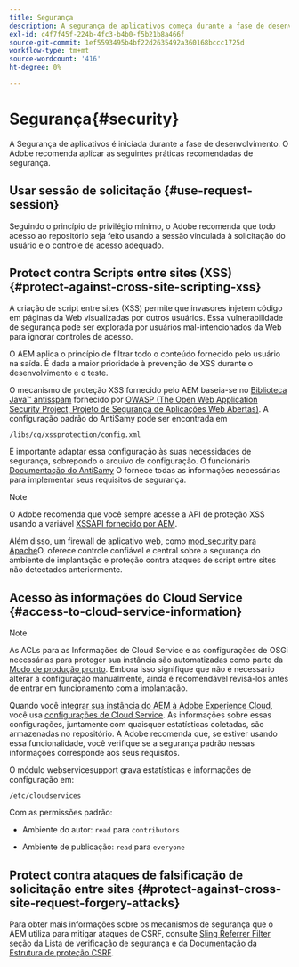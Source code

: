```yaml
---
title: Segurança
description: A segurança de aplicativos começa durante a fase de desenvolvimento
exl-id: c4f7f45f-224b-4fc3-b4b0-f5b21b8a466f
source-git-commit: 1ef5593495b4bf22d2635492a360168bccc1725d
workflow-type: tm+mt
source-wordcount: '416'
ht-degree: 0%

---
```


# Segurança{#security}

A Segurança de aplicativos é iniciada durante a fase de desenvolvimento. O Adobe recomenda aplicar as seguintes práticas recomendadas de segurança.

## Usar sessão de solicitação {#use-request-session}

Seguindo o princípio de privilégio mínimo, o Adobe recomenda que todo acesso ao repositório seja feito usando a sessão vinculada à solicitação do usuário e o controle de acesso adequado.

## Protect contra Scripts entre sites (XSS) {#protect-against-cross-site-scripting-xss}

A criação de script entre sites (XSS) permite que invasores injetem código em páginas da Web visualizadas por outros usuários. Essa vulnerabilidade de segurança pode ser explorada por usuários mal-intencionados da Web para ignorar controles de acesso.

O AEM aplica o princípio de filtrar todo o conteúdo fornecido pelo usuário na saída. É dada a maior prioridade à prevenção de XSS durante o desenvolvimento e o teste.

O mecanismo de proteção XSS fornecido pelo AEM baseia-se no [Biblioteca Java™ antisspam](https://wiki.owasp.org/index.php/Category:OWASP_AntiSamy_Project) fornecido por [OWASP (The Open Web Application Security Project, Projeto de Segurança de Aplicações Web Abertas)](https://owasp.org/). A configuração padrão do AntiSamy pode ser encontrada em

`/libs/cq/xssprotection/config.xml`

É importante adaptar essa configuração às suas necessidades de segurança, sobrepondo o arquivo de configuração. O funcionário [Documentação do AntiSamy](https://wiki.owasp.org/index.php/Category:OWASP_AntiSamy_Project) O fornece todas as informações necessárias para implementar seus requisitos de segurança.

>[!NOTE]
>
>O Adobe recomenda que você sempre acesse a API de proteção XSS usando a variável [XSSAPI fornecido por AEM](https://developer.adobe.com/experience-manager/reference-materials/6-5/javadoc/com/adobe/granite/xss/XSSAPI.html).

Além disso, um firewall de aplicativo web, como [mod_security para Apache](https://www.modsecurity.org)O, oferece controle confiável e central sobre a segurança do ambiente de implantação e proteção contra ataques de script entre sites não detectados anteriormente.

## Acesso às informações do Cloud Service {#access-to-cloud-service-information}

>[!NOTE]
>
>As ACLs para as Informações de Cloud Service e as configurações de OSGi necessárias para proteger sua instância são automatizadas como parte da [Modo de produção pronto](/help/sites-administering/production-ready.md). Embora isso signifique que não é necessário alterar a configuração manualmente, ainda é recomendável revisá-los antes de entrar em funcionamento com a implantação.

Quando você [integrar sua instância do AEM à Adobe Experience Cloud](/help/sites-administering/marketing-cloud.md), você usa [configurações de Cloud Service](/help/sites-developing/extending-cloud-config.md). As informações sobre essas configurações, juntamente com quaisquer estatísticas coletadas, são armazenadas no repositório. A Adobe recomenda que, se estiver usando essa funcionalidade, você verifique se a segurança padrão nessas informações corresponde aos seus requisitos.

O módulo webservicesupport grava estatísticas e informações de configuração em:

`/etc/cloudservices`

Com as permissões padrão:

* Ambiente do autor: `read` para `contributors`

* Ambiente de publicação: `read` para `everyone`

## Protect contra ataques de falsificação de solicitação entre sites {#protect-against-cross-site-request-forgery-attacks}

Para obter mais informações sobre os mecanismos de segurança que o AEM utiliza para mitigar ataques de CSRF, consulte [Sling Referrer Filter](/help/sites-administering/security-checklist.md#protect-against-cross-site-request-forgery) seção da Lista de verificação de segurança e da [Documentação da Estrutura de proteção CSRF](/help/sites-developing/csrf-protection.md).
